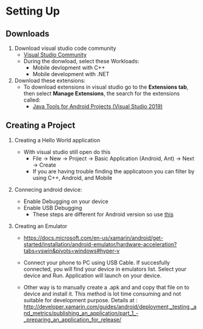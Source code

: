 # Setting Up

## Downloads
1. Download visual studio code community
      - [Visual Studio Community](https://visualstudio.microsoft.com/vs/community/)
      - During the donwload, select these Workloads:
        - Mobile devlopment with C++
        - Mobile development with .NET 
2. Download these extensions:
      - To download extensions in visual studio go to the **Extensions tab**, then select **Manage Extensions**, the search for the extensions called:
        - [Java Tools for Android Projects (Visual Studio 2019)](https://marketplace.visualstudio.com/items?itemName=VisualCPPTeam.JavaToolsForAndroidProjVS2019)

## Creating a Project
1. Creating a Hello World application
      - With visual studio still open do this
        - File -> New -> Project -> Basic Application (Android, Ant) -> Next -> Create
        - If you are having trouble finding the applicatoon you can filter by using C++, Android, and Mobile

2. Connecing android device:
      - Enable Debugging on your device
      - Enable USB Debugging
        - These steps are different for Android version so use [this](https://docs.microsoft.com/en-us/xamarin/android/get-started/installation/set-up-device-for-development) 


3. Creating an Emulator
      - https://docs.microsoft.com/en-us/xamarin/android/get-started/installation/android-emulator/hardware-acceleration?tabs=vswin&pivots=windows#hyper-v




      - Connect your phone to PC using USB Cable. If succesfully connected, you will find your device in emulators list. Select your device and Run. Application will launch on your device.
      - Other way is to manually create a .apk and and copy that file on to device and install it. This method is lot time consuming and not suitable for development purpose. Details at : http://developer.xamarin.com/guides/android/deployment,_testing,_and_metrics/publishing_an_application/part_1_-_preparing_an_application_for_release/

